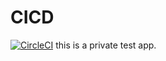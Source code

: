 # CICD
[![CircleCI](https://circleci.com/gh/xingpretty/game.svg?style=svg)](https://circleci.com/gh/xingpretty/game)
this is a private test app.
